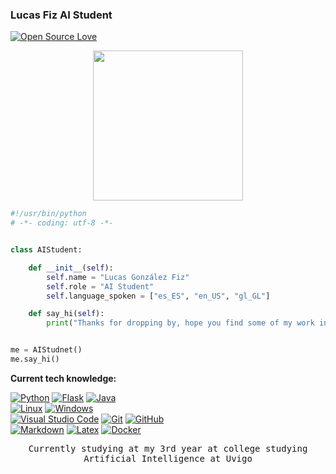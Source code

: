 

### Lucas Fiz AI Student
[![Open Source Love](https://badges.frapsoft.com/os/v1/open-source.svg?v=102)](https://github.com/ellerbrock/open-source-badge/)

<p align="center">
  <samp>
    <img src="https://i.imgur.com/kdKhgx6.gif" width="240px" align="center">
  </samp>
</p>


```python
#!/usr/bin/python
# -*- coding: utf-8 -*-


class AIStudent:

    def __init__(self):
        self.name = "Lucas González Fiz"
        self.role = "AI Student"
        self.language_spoken = ["es_ES", "en_US", "gl_GL"]

    def say_hi(self):
        print("Thanks for dropping by, hope you find some of my work interesting.")


me = AIStudnet()
me.say_hi()
```


**Current tech knowledge:**

[![Python](https://img.shields.io/badge/Python-3776AB?logo=python&logoColor=fff)](#)
[![Flask](https://img.shields.io/badge/Flask-000?logo=flask&logoColor=fff)](#)
[![Java](https://img.shields.io/badge/Java-%23ED8B00.svg?logo=openjdk&logoColor=white)](#)\
[![Linux](https://img.shields.io/badge/Linux-FCC624?logo=linux&logoColor=black)](#)
[![Windows](https://custom-icon-badges.demolab.com/badge/Windows-0078D6?logo=windows11&logoColor=white)](#)\
[![Visual Studio Code](https://custom-icon-badges.demolab.com/badge/Visual%20Studio%20Code-0078d7.svg?logo=vsc&logoColor=white)](#)
[![Git](https://img.shields.io/badge/Git-F05032?logo=git&logoColor=fff)](#)
[![GitHub](https://img.shields.io/badge/GitHub-%23121011.svg?logo=github&logoColor=white)](#)\
[![Markdown](https://img.shields.io/badge/Markdown-%23000000.svg?logo=markdown&logoColor=white)](#)
[![Latex](https://img.shields.io/badge/-LaTeX-008080?style=flat&logo=latex&logoColor=white)](#)
[![Docker](https://img.shields.io/badge/Docker-%2387CEEB.svg?logo=docker&logoColor=white)](#)



<p align="center">
  <samp>
    Currently studying at my 3rd year at college studying Artificial Intelligence at Uvigo  
  </samp>
</p>
